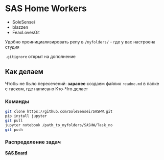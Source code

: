 # SAS Home Workers
- SoleSensei
- blazzen
- FeaxLovesGit

Удобно проинициализировать репу в `/myfolders/` - где у вас настроена студия

`.gitignore` открыт на дополнение

## Как делаем
Чтобы не было пересечений: __заранее__ создаем файлик `readme.md` в папке с таском, где написано Кто-Что делает 

### Команды
```bash
git clone https://github.com/SoleSensei/SASHW.git
pip install jupyter
git pull
jupyter notebook /path_to_myfolders/SASHW/Task_no
git push
```

### Распределение задач
__[SAS Board](https://github.com/SoleSensei/SASHW/projects/1)__
